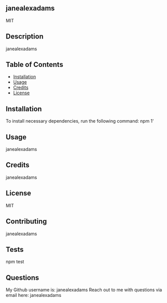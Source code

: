 ## janealexadams
MIT
## Description
janealexadams
## Table of Contents
* [Installation](#installation)
* [Usage](#usage)
* [Credits](#credits)
* [License](#license)
## Installation
To install necessary dependencies, run the following command: 
npm 1'
## Usage
janealexadams
## Credits
janealexadams
## License
MIT
## Contributing
janealexadams
## Tests
npm test
## Questions
My Github username is: janealexadams
Reach out to me with questions via email here: janealexadams
